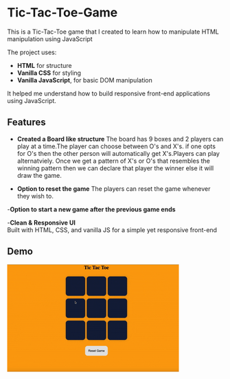 # Tic-Tac-Toe-Game

This is a Tic-Tac-Toe game that I created to learn how to manipulate HTML manipulation using JavaScript

The project uses:
- **HTML** for structure
- **Vanilla CSS** for styling
- **Vanilla JavaScript**, for basic DOM manipulation

It helped me understand how to build responsive front-end applications using JavaScript.


## Features

- **Created a Board like structure**
The board has 9 boxes and 2 players can play at a time.The player can choose between O's and X's. if one opts for O's then the other person will automatically get X's.Players can play alternatviely. Once we get a pattern of X's or O's that resembles the winning pattern then we can declare that player the winner else it will draw the game.

- **Option to reset the game**
The players can reset the game whenever they wish to.

-**Option to start a new game after the previous game ends** 


-**Clean & Responsive UI**  
Built with HTML, CSS, and vanilla JS for a simple yet responsive front-end
## Demo
![Tic-Tac-Toe](demo2.gif)